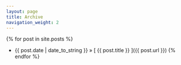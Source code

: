 ```yaml
---
layout: page
title: Archive
navigation_weight: 2
---
```


{% for post in site.posts %}
  * {{ post.date | date_to_string }} &raquo; [ {{ post.title }} ]({{ post.url }})
{% endfor %}